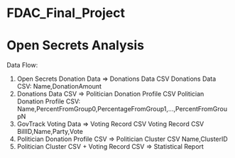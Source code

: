 # FDAC_Final_Project
Open Secrets Analysis
===============
Data Flow:
1. Open Secrets Donation Data => Donations Data CSV
    Donations Data CSV:
        Name,DonationAmount
2. Donations Data CSV => Politician Donation Profile CSV
    Politician Donation Profile CSV:
        Name,PercentFromGroup0,PercentageFromGroup1,...,PercentFromGroupN
3. GovTrack Voting Data => Voting Record CSV
    Voting Record CSV
        BillID,Name,Party,Vote
4. Politician Donation Profile CSV => Politician Cluster CSV
    Name,ClusterID
5. Politician Cluster CSV + Voting Record CSV => Statistical Report

